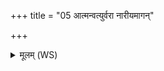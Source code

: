 +++
title = "05 आत्मन्वत्युर्वरा नारीयमागन्"

+++
<details><summary>मूलम् (WS)</summary>

आत्मन्वत्युर्वरा नारीयमागन् तस्यां नरो वपत बीजमस्याम्।  
सा वः प्रजां जनयद् वक्षणाभ्यो बिभ्रती दुग्धमृषभस्य रेतः ॥ ५ ॥
</details>